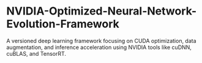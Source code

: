 # NVIDIA-Optimized-Neural-Network-Evolution-Framework
A versioned deep learning framework focusing on CUDA optimization, data augmentation, and inference acceleration using NVIDIA tools like cuDNN, cuBLAS, and TensorRT.
